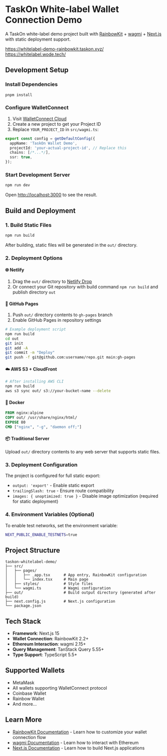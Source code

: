 # TaskOn White-label Wallet Connection Demo

A TaskOn white-label demo project built with [RainbowKit](https://rainbowkit.com) + [wagmi](https://wagmi.sh) + [Next.js](https://nextjs.org/) with static deployment support.  

https://whitelabel-demo-rainbowkit.taskon.xyz/  
https://whitelabel.wode.tech/  

## Development Setup

### Install Dependencies

```bash
pnpm install
```

### Configure WalletConnect

1. Visit [WalletConnect Cloud](https://cloud.walletconnect.com/)
2. Create a new project to get your Project ID
3. Replace `YOUR_PROJECT_ID` in `src/wagmi.ts`:

```typescript
export const config = getDefaultConfig({
  appName: 'TaskOn Wallet Demo',
  projectId: 'your-actual-project-id', // Replace this
  chains: [/*...*/],
  ssr: true,
});
```

### Start Development Server

```bash
npm run dev
```

Open [http://localhost:3000](http://localhost:3000) to see the result.

## Build and Deployment

### 1. Build Static Files

```bash
npm run build
```

After building, static files will be generated in the `out/` directory.

### 2. Deployment Options

#### 🌐 Netlify

1. Drag the `out/` directory to [Netlify Drop](https://app.netlify.com/drop)
2. Or connect your Git repository with build command `npm run build` and publish directory `out`

#### 📁 GitHub Pages

1. Push `out/` directory contents to `gh-pages` branch
2. Enable GitHub Pages in repository settings

```bash
# Example deployment script
npm run build
cd out
git init
git add -A
git commit -m "Deploy"
git push -f git@github.com:username/repo.git main:gh-pages
```

#### ☁️ AWS S3 + CloudFront

```bash
# After installing AWS CLI
npm run build
aws s3 sync out/ s3://your-bucket-name --delete
```

#### 🐋 Docker

```dockerfile
FROM nginx:alpine
COPY out/ /usr/share/nginx/html/
EXPOSE 80
CMD ["nginx", "-g", "daemon off;"]
```

#### 📦 Traditional Server

Upload `out/` directory contents to any web server that supports static files.

### 3. Deployment Configuration

The project is configured for full static export:

- `output: 'export'` - Enable static export
- `trailingSlash: true` - Ensure route compatibility
- `images: { unoptimized: true }` - Disable image optimization (required for static deployment)

### 4. Environment Variables (Optional)

To enable test networks, set the environment variable:

```bash
NEXT_PUBLIC_ENABLE_TESTNETS=true
```

## Project Structure

```
taskon-whitelabel-demo/
├── src/
│   ├── pages/
│   │   ├── _app.tsx      # App entry, RainbowKit configuration
│   │   └── index.tsx     # Main page
│   ├── styles/           # Style files
│   └── wagmi.ts          # Wagmi configuration
├── out/                  # Build output directory (generated after build)
├── next.config.js        # Next.js configuration
└── package.json
```

## Tech Stack

- **Framework**: Next.js 15
- **Wallet Connection**: RainbowKit 2.2+
- **Ethereum Interaction**: wagmi 2.15+
- **Query Management**: TanStack Query 5.55+
- **Type Support**: TypeScript 5.5+

## Supported Wallets

- MetaMask
- All wallets supporting WalletConnect protocol
- Coinbase Wallet
- Rainbow Wallet
- And more...

## Learn More

- [RainbowKit Documentation](https://rainbowkit.com) - Learn how to customize your wallet connection flow
- [wagmi Documentation](https://wagmi.sh) - Learn how to interact with Ethereum
- [Next.js Documentation](https://nextjs.org/docs) - Learn how to build Next.js applications
